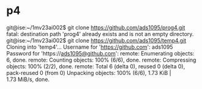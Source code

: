 # p4
git@ise:~/1mv23ai002$ git clone https://github.com/ads1095/prog4.git
fatal: destination path 'prog4' already exists and is not an empty directory.
git@ise:~/1mv23ai002$ git clone https://github.com/ads1095/temp4.git
Cloning into 'temp4'...
Username for 'https://github.com': ads1095
Password for 'https://ads1095@github.com':
remote: Enumerating objects: 6, done.
remote: Counting objects: 100% (6/6), done.
remote: Compressing objects: 100% (2/2), done.
remote: Total 6 (delta 0), reused 0 (delta 0), pack-reused 0 (from 0)
Unpacking objects: 100% (6/6), 1.73 KiB | 1.73 MiB/s, done.
